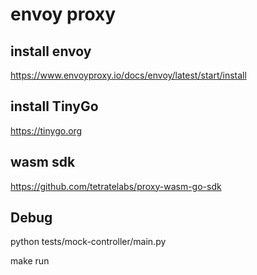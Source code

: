 # envoy proxy

## install envoy

https://www.envoyproxy.io/docs/envoy/latest/start/install

## install TinyGo

https://tinygo.org

## wasm sdk

https://github.com/tetratelabs/proxy-wasm-go-sdk

## Debug

python tests/mock-controller/main.py

make run
